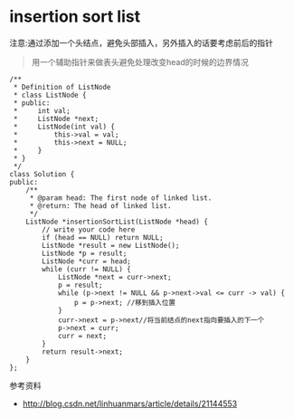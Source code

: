 # insertion sort list

注意:通过添加一个头结点，避免头部插入，另外插入的话要考虑前后的指针

>用一个辅助指针来做表头避免处理改变head的时候的边界情况

	/**
	 * Definition of ListNode
	 * class ListNode {
	 * public:
	 *     int val;
	 *     ListNode *next;
	 *     ListNode(int val) {
	 *         this->val = val;
	 *         this->next = NULL;
	 *     }
	 * }
	 */
	class Solution {
	public:
	    /**
	     * @param head: The first node of linked list.
	     * @return: The head of linked list.
	     */
	    ListNode *insertionSortList(ListNode *head) {
	        // write your code here
	        if (head == NULL) return NULL;
	        ListNode *result = new ListNode();
	        ListNode *p = result;
	        ListNode *curr = head;
	        while (curr != NULL) {
	            ListNode *next = curr->next;
	            p = result;
	            while (p->next != NULL && p->next->val <= curr -> val) {
	                p = p->next; //移到插入位置
	            }
	            curr->next = p->next//将当前结点的next指向要插入的下一个
	            p->next = curr;
	            curr = next;
	        }
	        return result->next;
	    }
	};



参考资料

+ http://blog.csdn.net/linhuanmars/article/details/21144553
